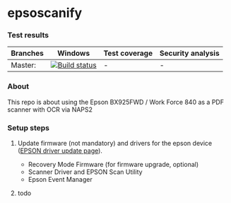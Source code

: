 # epsoscanify

### Test results

Branches  | Windows | Test coverage | Security analysis |
----------|---------|---------------|-------------------|
Master:   | [![Build status](https://ci.appveyor.com/api/projects/status/624byor4rcntugg5?svg=true)](https://ci.appveyor.com/project/m7b/epsoscanify) | -  | - 


### About

This repo is about using the Epson BX925FWD / Work Force 840 as a PDF scanner with OCR via NAPS2

### Setup steps

1. Update firmware (not mandatory) and drivers for the epson device
   ([EPSON driver update page](https://epson.com/Support/Printers/All-In-Ones/WorkForce-Series/Epson-WorkForce-840/s/SPT_C11CA97201)).
   
   - Recovery Mode Firmware (for firmware upgrade, optional)
   - Scanner Driver and EPSON Scan Utility
   - Epson Event Manager

2. todo